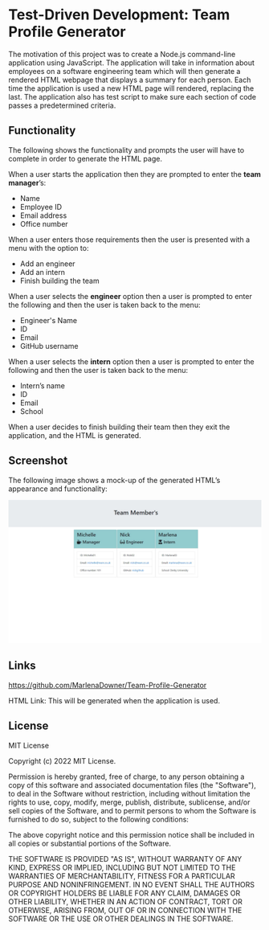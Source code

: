 # Test-Driven Development: Team Profile Generator

The motivation of this project was to create a Node.js command-line application using JavaScript. The application will take in information about employees on a software engineering team which will then generate a rendered HTML webpage that displays a summary for each person. Each time the application is used a new HTML page  will rendered, replacing the last. The application also has test script to make sure each section of code passes a predetermined criteria. 

## Functionality

The following shows the functionality and prompts the user will have to complete in order to generate the HTML page.

When a user starts the application then they are prompted to enter the **team manager**’s:

  * Name
  * Employee ID
  * Email address
  * Office number

  When a user enters those requirements then the user is presented with a menu with the option to:

  * Add an engineer
  * Add an intern 
  * Finish building the team
  
  When a user selects the **engineer** option then a user is prompted to enter the following and then the user is taken back to the menu:

  * Engineer's Name
  * ID
  * Email
  * GitHub username
  
  When a user selects the **intern** option then a user is prompted to enter the following and then the user is taken back to the menu:

  * Intern’s name
  * ID
  * Email
  * School

When a user decides to finish building their team then they exit the application, and the HTML is generated.

## Screenshot

The following image shows a mock-up of the generated HTML’s appearance and functionality:

![screenshot of generator ](./assets/Project%20screenshot.JPG)

## Links

https://github.com/MarlenaDowner/Team-Profile-Generator 

HTML Link: This will be generated when the application is used.

## License
MIT License

Copyright (c) 2022 MIT License.

Permission is hereby granted, free of charge, to any person obtaining a copy of this software and associated documentation files (the "Software"), to deal in the Software without restriction, including without limitation the rights to use, copy, modify, merge, publish, distribute, sublicense, and/or sell copies of the Software, and to permit persons to whom the Software is furnished to do so, subject to the following conditions:

The above copyright notice and this permission notice shall be included in all copies or substantial portions of the Software.

THE SOFTWARE IS PROVIDED "AS IS", WITHOUT WARRANTY OF ANY KIND, EXPRESS OR IMPLIED, INCLUDING BUT NOT LIMITED TO THE WARRANTIES OF MERCHANTABILITY, FITNESS FOR A PARTICULAR PURPOSE AND NONINFRINGEMENT. IN NO EVENT SHALL THE AUTHORS OR COPYRIGHT HOLDERS BE LIABLE FOR ANY CLAIM, DAMAGES OR OTHER LIABILITY, WHETHER IN AN ACTION OF CONTRACT, TORT OR OTHERWISE, ARISING FROM, OUT OF OR IN CONNECTION WITH THE SOFTWARE OR THE USE OR OTHER DEALINGS IN THE SOFTWARE.
